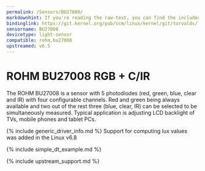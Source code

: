 ```yaml
---
permalink: /Sensors/BU27008/
markdownhint: If you're reading the raw-text, you can find the included stuff from the _includes folder. Or you can head to the pages in https://rohmsemiconductor.github.io/Linux-Kernel-Sensor-Drivers/
bindinglink: https://git.kernel.org/pub/scm/linux/kernel/git/torvalds/linux.git/tree/Documentation/devicetree/bindings/iio/light/rohm,bu27008.yaml
sensorname: BU27008
devicetype: light-sensor
compatible: rohm,bu27008
upstreamed: v6.5
---
```


# ROHM BU27008 RGB + C/IR

The ROHM BU27008 is a sensor with 5 photodiodes (red, green, blue, clear
and IR) with four configurable channels. Red and green being always
available and two out of the rest three (blue, clear, IR) can be
selected to be simultaneously measured. Typical application is adjusting
LCD backlight of TVs, mobile phones and tablet PCs.

{% include generic_driver_info.md %}
Support for computing lux values was added in the Linux v6.8

{% include simple_dt_example.md %}

{% include upstream_support.md %}
